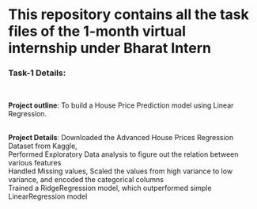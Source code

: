 # This repository contains all the task files of the 1-month virtual internship under Bharat Intern<br>

### Task-1 Details:<br>
<br>

**Project outline**: To build a House Price Prediction model using Linear Regression.<br>
<br>

**Project Details**: Downloaded the Advanced House Prices Regression Dataset from Kaggle, <br>
                    Performed Exploratory Data analysis to figure out the relation between various features<br>
                    Handled Missing values, Scaled the values from high variance to low variance, and encoded the categorical columns<br>
                    Trained a RidgeRegression model, which outperformed simple LinearRegression model
